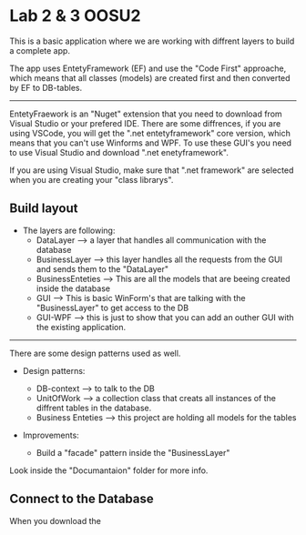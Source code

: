 # Lab 2 & 3 OOSU2
This is a basic application where we are working with diffrent layers to build a complete app.

The app uses EntetyFramework (EF) and use the "Code First" approache, which means that all classes (models) are created first and then converted by EF to DB-tables.

---

EntetyFraework is an "Nuget" extension that you need to download from Visual Studio or your prefered IDE. There are some diffrences, if you are using VSCode, you will get the ".net entetyframework" core version, which means that you can't use Winforms and WPF. To use these GUI's you need to use Visual Studio and download ".net enetyframework". 

If you are using Visual Studio, make sure that ".net framework" are selected when you are creating your "class librarys".

## Build layout
- The layers are following:
    - DataLayer --> a layer that handles all communication with the database
    - BusinessLayer --> this layer handles all the requests from the GUI and sends them to the "DataLayer"
    - BusinessEnteties --> This are all the models that are beeing created inside the database
    - GUI --> This is basic WinForm's that are talking with the "BusinessLayer" to get access to the DB
    -  GUI-WPF --> this is just to show that you can add an outher GUI with the existing application.

---

There are some design patterns used as well.
- Design patterns:
    - DB-context --> to talk to the DB
    - UnitOfWork --> a collection class that creats all instances of the diffrent tables in the database.
    - Business Enteties --> this project are holding all models for the tables

- Improvements:
    - Build a "facade" pattern inside the "BusinessLayer"

Look inside the "Documantaion" folder for more info.

## Connect to the Database
When you download the 